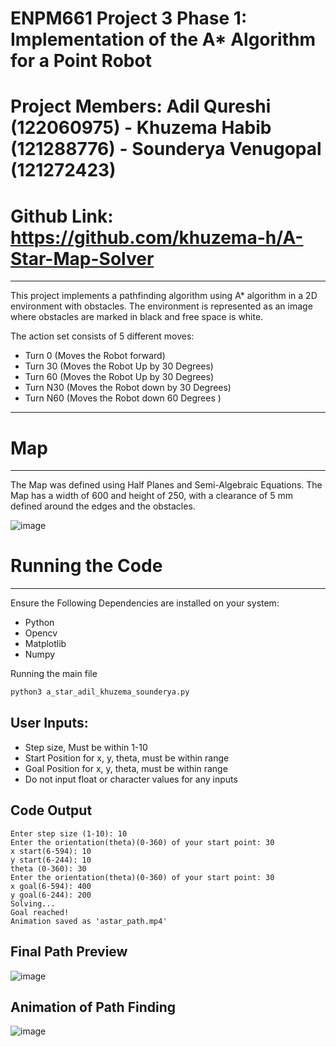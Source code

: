 # ENPM661 Project 3 Phase 1: Implementation of the A* Algorithm for a Point Robot

# Project Members: Adil Qureshi (122060975) - Khuzema Habib (121288776) - Sounderya Venugopal (121272423)

# Github Link: https://github.com/khuzema-h/A-Star-Map-Solver
---

This project implements a pathfinding algorithm using A* algorithm in a 2D environment with obstacles. The environment is represented as an image where obstacles are marked in black and free space is white.

The action set consists of 5 different moves:
- Turn 0 (Moves the Robot forward)
- Turn 30 (Moves the Robot Up by 30 Degrees)
- Turn 60 (Moves the Robot Up by 30 Degrees)
- Turn N30 (Moves the Robot down by 30 Degrees)
- Turn N60 (Moves the Robot down 60 Degrees )

---
# Map 
---
The Map was defined using Half Planes and Semi-Algebraic Equations. The Map has a width of 600 and height of 250, with a clearance of 5 mm defined around the edges and the obstacles. 

![image](https://github.com/user-attachments/assets/a7f9061d-6b6a-4a61-bdf3-cb459f39c1d7)

# Running the Code
---
Ensure the Following Dependencies are installed on your system:
- Python 
- Opencv
- Matplotlib
- Numpy

Running the main file 

```bash
python3 a_star_adil_khuzema_sounderya.py
```

## User Inputs:
- Step size, Must be within 1-10
- Start Position for x, y, theta, must be within range
- Goal Position for x, y, theta, must be within range
- Do not input float or character values for any inputs

## Code Output

```
Enter step size (1-10): 10
Enter the orientation(theta)(0-360) of your start point: 30
x start(6-594): 10
y start(6-244): 10
theta (0-360): 30
Enter the orientation(theta)(0-360) of your start point: 30
x goal(6-594): 400
y goal(6-244): 200
Solving...
Goal reached!
Animation saved as 'astar_path.mp4'
```
## Final Path Preview
![image](https://github.com/user-attachments/assets/ba04b0fa-1056-4247-8cf7-e580f2c835da)

## Animation of Path Finding

![image](https://github.com/user-attachments/assets/2c1449ce-5c25-4c33-ace1-319a24bcf316)

